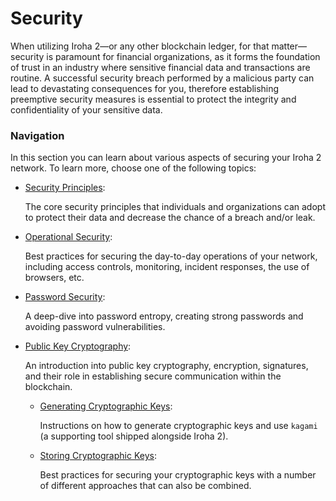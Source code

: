 # Security

When utilizing Iroha 2—or any other blockchain ledger, for that matter—security is paramount for financial organizations, as it forms the foundation of trust in an industry where sensitive financial data and transactions are routine. A successful security breach performed by a malicious party can lead to devastating consequences for you, therefore establishing preemptive security measures is essential to protect the integrity and confidentiality of your sensitive data.

### Navigation

In this section you can learn about various aspects of securing your Iroha 2 network. To learn more, choose one of the following topics:

- [Security Principles](./security-principles):

  The core security principles that individuals and organizations can adopt to protect their data and decrease the chance of a breach and/or leak.

- [Operational Security](./operational-security.md):

  Best practices for securing the day-to-day operations of your network, including access controls, monitoring, incident responses, the use of browsers, etc.

- [Password Security](./password-security.md):

  A deep-dive into password entropy, creating strong passwords and avoiding password vulnerabilities.

- [Public Key Cryptography](./public-key-cryptography.md):

  An introduction into public key cryptography, encryption, signatures, and their role in establishing secure communication within the blockchain.

  - [Generating Cryptographic Keys](./generating-cryptographic-keys.md):

    Instructions on how to generate cryptographic keys and use `kagami` (a supporting tool shipped alongside Iroha 2).

  - [Storing Cryptographic Keys](./storing-cryptographic-keys.md):

    Best practices for securing your cryptographic keys with a number of different approaches that can also be combined.
